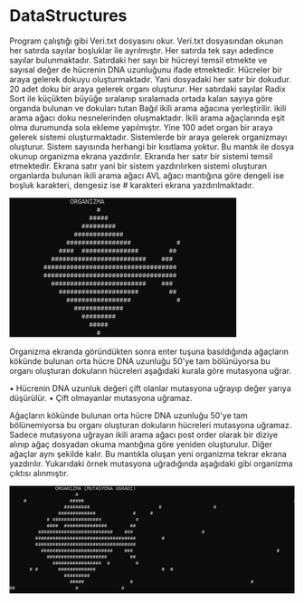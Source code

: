 # DataStructures

Program çalıştığı gibi Veri.txt dosyasını okur. Veri.txt dosyasından okunan her satırda sayılar 
boşluklar ile ayrılmıştır. Her satırda tek sayı adedince sayılar bulunmaktadır. Satırdaki her sayı bir 
hücreyi temsil etmekte ve sayısal değer de hücrenin DNA uzunluğunu ifade etmektedir. Hücreler bir 
araya gelerek dokuyu oluşturmaktadır. Yani dosyadaki her satır bir dokudur. 20 adet doku bir araya 
gelerek organı oluşturur. Her satırdaki sayılar Radix Sort ile küçükten büyüğe sıralanıp 
sıralamada ortada kalan sayıya göre organda bulunan ve dokuları tutan Bağıl ikili arama ağacına
yerleştirilir. ikili arama ağacı doku nesnelerinden oluşmaktadır. İkili arama ağaçlarında eşit olma 
durumunda sola ekleme yapılmıştır. Yine 100 adet organ bir araya gelerek sistemi oluşturmaktadır. 
Sistemlerde bir araya gelerek organizmayı oluşturur. Sistem sayısında herhangi bir kısıtlama 
yoktur. Bu mantık ile dosya okunup organizma ekrana yazdırılır. Ekranda her satır bir sistemi 
temsil etmektedir. Ekrana satır yani bir sistem yazdırılırken sistemi oluşturan organlarda bulunan ikili 
arama ağacı AVL ağacı mantığına göre dengeli ise boşluk karakteri, dengesiz ise # karakteri ekrana 
yazdırılmaktadır.

![resim](https://github.com/durdaliatilgan/DataStructures/blob/master/img/Capture3.PNG)

Organizma ekranda göründükten sonra enter tuşuna basıldığında ağaçların kökünde bulunan orta 
hücre DNA uzunluğu 50'ye tam bölünüyorsa bu organı oluşturan dokuların hücreleri aşağıdaki kurala 
göre mutasyona uğrar.

• Hücrenin DNA uzunluk değeri çift olanlar mutasyona uğrayıp değer yarıya düşürülür.
• Çift olmayanlar mutasyona uğramaz.

Ağaçların kökünde bulunan orta hücre DNA uzunluğu 50'ye tam bölünemiyorsa bu organı oluşturan 
dokuların hücreleri mutasyona uğramaz.
Sadece mutasyona uğrayan ikili arama ağacı post order olarak bir diziye alınıp ağaç dosyadan okuma 
mantığına göre yeniden oluşturulur. Diğer ağaçlar aynı şekilde kalır. Bu mantıkla oluşan 
yeni organizma tekrar ekrana yazdırılır. Yukarıdaki örnek mutasyona uğradığında aşağıdaki gibi 
organizma çıktısı alınmıştır.

![resim](https://github.com/durdaliatilgan/DataStructures/blob/master/img/Capture4.PNG)

